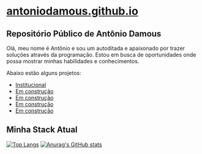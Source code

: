 # [antoniodamous.github.io](antoniodamous.github.io)

## Repositório Público de Antônio Damous

Olá, meu nome é Antônio e sou um autoditada e apaixonado por trazer soluções através da programação. Estou em busca de oportunidades onde possa mostrar minhas habilidades e conhecimentos.

Abaixo estão alguns projetos:

- [Institucional](https://github.com/antoniodamous/Institucional)
- [Em construção](ul)
- [Em construção](ul)
- [Em construção](ul)
- [Em construção](ul)

## Minha Stack Atual

[![Top Langs](https://github-readme-stats.vercel.app/api/top-langs/?username=antoniodamous)](https://github.com/antoniodamous/github-readme-stats)
[![Anurag's GitHub stats](https://github-readme-stats.vercel.app/api?username=antoniodamous)](https://github.com/antoniodamous/github-readme-stats)

